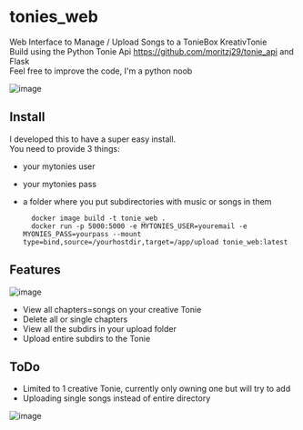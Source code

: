 # tonies_web
Web Interface to Manage / Upload Songs to a TonieBox KreativTonie  
Build using the Python Tonie Api https://github.com/moritzj29/tonie_api and Flask  
Feel free to improve the code, I'm a python noob 

![image](https://user-images.githubusercontent.com/18744493/165509616-dfc7199e-8aa6-4648-afb6-3a4e2bbf17fd.png)

## Install
I developed this to have a super easy install.  
You need to provide 3 things:
- your mytonies user
- your mytonies pass
- a folder where you put subdirectories with music or songs in them

        docker image build -t tonie_web .
        docker run -p 5000:5000 -e MYTONIES_USER=youremail -e MYONIES_PASS=yourpass --mount type=bind,source=/yourhostdir,target=/app/upload tonie_web:latest

## Features
![image](https://user-images.githubusercontent.com/18744493/165516260-d04ec3f1-448b-4793-9c02-021254340908.png)


- View all chapters=songs on your creative Tonie
- Delete all or single chapters
- View all the subdirs in your upload folder
- Upload entire subdirs to the Tonie

## ToDo
- Limited to 1 creative Tonie, currently only owning one but will try to add
- Uploading single songs instead of entire directory

![image](https://user-images.githubusercontent.com/18744493/165516423-e82fc4ac-1326-4e73-aef9-bedd35982ac3.png)
